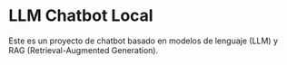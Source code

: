 # LLM Chatbot Local
Este es un proyecto de chatbot basado en modelos de lenguaje (LLM) y RAG (Retrieval-Augmented Generation).
